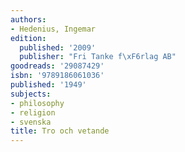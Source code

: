 ```yaml
---
authors:
- Hedenius, Ingemar
edition:
  published: '2009'
  publisher: "Fri Tanke f\xF6rlag AB"
goodreads: '29087429'
isbn: '9789186061036'
published: '1949'
subjects:
- philosophy
- religion
- svenska
title: Tro och vetande
---
```


